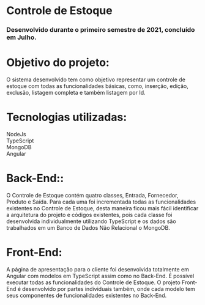 # Controle de Estoque 

<h3>Desenvolvido durante o primeiro semestre de 2021, concluído em Julho.</h3>

<h1>Objetivo do projeto:</h1>
O sistema desenvolvido tem como objetivo representar um controle de estoque com todas as funcionalidades básicas, como, inserção, edição, exclusão, listagem completa e também listagem por Id. 

<h1>Tecnologias utilizadas:</h1>
NodeJs<br>
TypeScript<br>
MongoDB<br>
Angular<br>

<h1>Back-End::</h1>
O Controle de Estoque contém quatro classes, Entrada, Fornecedor, Produto e Saída. Para cada uma foi incrementada todas as funcionalidades existentes no Controle de Estoque, desta maneira ficou mais fácil identificar a arquitetura do projeto e códigos existentes, pois cada classe foi desenvolvida individualmente utilizando TypeScript e os dados são trabalhados em um Banco de Dados Não Relacional o MongoDB.

<h1>Front-End:</h1>
A página de apresentação para o cliente foi desenvolvida totalmente em Angular com modelos em TypeScript assim como no Back-End. É possível executar todas as funcionalidades do Controle de Estoque.
O projeto Front-End é desenvolvido por partes individuais também, onde cada modelo tem seus componentes de funcionalidades existentes no Back-End.

